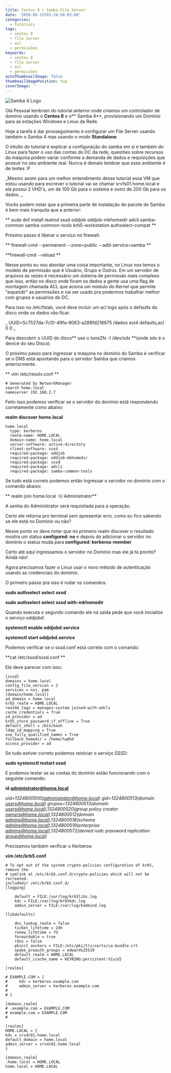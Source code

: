 ```yaml
---
title: Centos 8 + Samba File Server
date: '2020-08-25T03:24:50-03:00'
categories:
  - Tutoriais
tags:
  - centos 8
  - file server
  - acl
  - permissões
keywords:
  - centos 8
  - file server
  - acl
  - permissões
autoThumbnailImage: false
thumbnailImagePosition: top
coverImage: ''
---
```

![Samba 4 Logo](/images/uploads/logo-samba-4.png)

Olá Pessoal lembram do tutorial anterior onde criamos um controlador de domínio usando o **Centos 8** e o** Samba 4**, provisionando um Domínio para as estações Windows e Linux da Rede.

Hoje a tarefa é dar prosseguimento e configurar um File Server usando também o Samba 4 mas usando o modo **Standalone**. 

O intuito do tutorial é explicar a configuração do samba em si e também do Linux para fazer o uso das contas do DC da rede, questões sobre recursos da máquina podem variar conforme a demanda de dados e requisições que possuir no seu ambiente real. Nunca é demais lembrar que esse ambiente é de testes :P

_Mesmo assim para um melhor entendimento desse tutorial essa VM que estou usando para escrever o tutorial vai se chamar srvfs01.home.local e ela possui 2 VHD's, um de 100 Gb para o sistema e outro de 200 Gb para os dados.
_

Vocês podem notar que a primeira parte de instalação do pacote do Samba é bem mais tranquila que a anterior:

**
sudo dnf install realmd sssd oddjob oddjob-mkhomedir adcli samba-common samba-common-tools krb5-workstation authselect-compat
**

Próximo passo é liberar o serviço no firewall:

**
firewall-cmd --permanent --zone=public --add-service=samba
**

**firewall-cmd --reload
**

Nesse ponto eu vou abordar uma coisa importante, no Linux nos temos o modelo de permissão que é Usuário, Grupo e Outros. Em um servidor de arquivos as vezes é necessário um sistema de permissão mais complexo que isso, então no disco onde ficam os dados a gente usa uma flag de montagem chamada ACL que aciona um módulo do Kernel que permite "expandir" as permissões e vai ser usado pra podermos trabalhar melhor com grupos e usuários do DC.

Para isso no /etc/fstab, você deve incluir um acl logo após o defaults do disco onde os dados vão ficar.

_
UUID=5c7527da-7c10-49fa-9063-a288fd218675  /dados       ext4    defaults,acl 0 0
_

Para descobrir o UUID do disco** use o tune2fs -l /dev/sdx **(onde sdx é o device do seu Disco).

O próximo passo para ingressar a máquina no domínio do Samba é verificar se o DNS está apontando para o servidor Samba que criamos anteriormente.

**
vim /etc/resolv.conf
**

```
# Generated by NetworkManager
search home.local
nameserver 192.168.2.7
```

Feito isso podemos verificar se o servidor do domínio está respondendo corretamente como abaixo:

**realm  discover home.local**

```
home.local
  type: kerberos
  realm-name: HOME.LOCAL
  domain-name: home.local
  server-software: active-directory
  client-software: sssd
  required-package: oddjob
  required-package: oddjob-mkhomedir
  required-package: sssd
  required-package: adcli
  required-package: samba-common-tools
```

  Se tudo está correto podemos então ingressar o servidor no domínio com o comando abaixo:

** realm join home.local -U Administrator**

A senha do Administrator será requisitada para a operação.

Certo ele retorna pro terminal sem apresentar erro, como eu fico sabendo se ele está no Domínio ou não?

Nesse ponto vc deve notar que no primeiro realm discover o resultado mostra um status **configured: no** e depois do adicionar o servidor no domínio o status muda para **configured: kerberos-member**

Certo até aqui ingressamos o servidor no Domínio mas ele já tá pronto? Ainda não!

Agora precisamos fazer o Linux usar o novo método de autenticação usando as credenciais do domínio.

O primeiro passo pra isso é rodar os comandos: 

**sudo authselect select sssd**

**sudo authselect select sssd with-mkhomedir**

Quando executa o segundo comando ele na saída pede que você inicialize o serviço oddjobd:

**systemctl enable oddjobd.service**

**systemctl start oddjobd.service**

Podemos verificar se o sssd.conf está correto com o comando:

**cat /etc/sssd/sssd.conf **

Ele deve parecer com isso:

```
[sssd]
domains = home.local
config_file_version = 2
services = nss, pam
[domain/home.local]
ad_domain = home.local
krb5_realm = HOME.LOCAL
realmd_tags = manages-system joined-with-adcli
cache_credentials = True
id_provider = ad
krb5_store_password_if_offline = True
default_shell = /bin/bash
ldap_id_mapping = True
use_fully_qualified_names = True
fallback_homedir = /home/%u@%d
access_provider = ad
```

Se tudo estiver correto podemos reiniciar o serviço SSSD:

**sudo systemctl restart sssd**

E podemos testar se as contas do domínio estão funcionando com o seguinte comando:

**id administrator@home.local**

_uid=1324800500(administrator@home.local) gid=1324800513(domain users@home.local) grupos=1324800513(domain users@home.local),1324800520(group policy creator owners@home.local),1324800512(domain admins@home.local),1324800518(schema admins@home.local),1324800519(enterprise admins@home.local),1324800572(denied rodc password replication group@home.local)_

Precisamos também verificar o Kerberos:

**vim /etc/krb5.conf**

```
# To opt out of the system crypto-policies configuration of krb5, remove the
# symlink at /etc/krb5.conf.d/crypto-policies which will not be recreated.
includedir /etc/krb5.conf.d/
[logging]
   
    default = FILE:/var/log/krb5libs.log
    kdc = FILE:/var/log/krb5kdc.log
    admin_server = FILE:/var/log/kadmind.log

[libdefaults]
  
    dns_lookup_realm = false
    ticket_lifetime = 24h
    renew_lifetime = 7d
    forwardable = true
    rdns = false
    pkinit_anchors = FILE:/etc/pki/tls/certs/ca-bundle.crt
    spake_preauth_groups = edwards25519
    default_realm = HOME.LOCAL
    default_ccache_name = KEYRING:persistent:%{uid}

[realms]

# EXAMPLE.COM = {
#     kdc = kerberos.example.com
#     admin_server = kerberos.example.com
#
# }

[domain_realm]
# .example.com = EXAMPLE.COM
# example.com = EXAMPLE.COM
#

[realms]
HOME.LOCAL = {
kdc = srvdc01.home.local
default_domain = home.local
admin_server = srvdc01.home.local
}

[domain_realm]
.home.local = HOME.LOCAL
home.local = HOME.LOCAL
```
